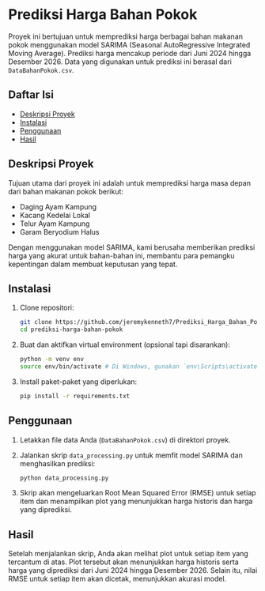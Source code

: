 # Prediksi Harga Bahan Pokok

Proyek ini bertujuan untuk memprediksi harga berbagai bahan makanan pokok menggunakan model SARIMA (Seasonal AutoRegressive Integrated Moving Average). Prediksi harga mencakup periode dari Juni 2024 hingga Desember 2026. Data yang digunakan untuk prediksi ini berasal dari `DataBahanPokok.csv`.

## Daftar Isi
- [Deskripsi Proyek](#deskripsi-proyek)
- [Instalasi](#instalasi)
- [Penggunaan](#penggunaan)
- [Hasil](#hasil)

## Deskripsi Proyek

Tujuan utama dari proyek ini adalah untuk memprediksi harga masa depan dari bahan makanan pokok berikut:
- Daging Ayam Kampung
- Kacang Kedelai Lokal
- Telur Ayam Kampung
- Garam Beryodium Halus

Dengan menggunakan model SARIMA, kami berusaha memberikan prediksi harga yang akurat untuk bahan-bahan ini, membantu para pemangku kepentingan dalam membuat keputusan yang tepat.

## Instalasi

1. Clone repositori:
    ```sh
    git clone https://github.com/jeremykenneth7/Prediksi_Harga_Bahan_Pokok.git
    cd prediksi-harga-bahan-pokok
    ```

2. Buat dan aktifkan virtual environment (opsional tapi disarankan):
    ```sh
    python -m venv env
    source env/bin/activate # Di Windows, gunakan `env\Scripts\activate`
    ```

3. Install paket-paket yang diperlukan:
    ```sh
    pip install -r requirements.txt
    ```

## Penggunaan

1. Letakkan file data Anda (`DataBahanPokok.csv`) di direktori proyek.

2. Jalankan skrip `data_processing.py` untuk memfit model SARIMA dan menghasilkan prediksi:
    ```sh
    python data_processing.py
    ```

3. Skrip akan mengeluarkan Root Mean Squared Error (RMSE) untuk setiap item dan menampilkan plot yang menunjukkan harga historis dan harga yang diprediksi.

## Hasil

Setelah menjalankan skrip, Anda akan melihat plot untuk setiap item yang tercantum di atas. Plot tersebut akan menunjukkan harga historis serta harga yang diprediksi dari Juni 2024 hingga Desember 2026. Selain itu, nilai RMSE untuk setiap item akan dicetak, menunjukkan akurasi model.
